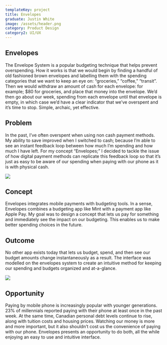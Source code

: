 ```yaml
---
templateKey: project
title: Envelopes
graduate: Justin White
image: /assets/header.png
category: Product Design
category2: UI/UX
---
```

## Envelopes

The Envelope System is a popular budgeting technique that helps prevent overspending. How it works is that we would begin by finding a handful of old fashioned brown envelopes and labelling them with the spending categories that we want to keep an eye on: “groceries,” “coffee,” “transit”. Then we would withdraw an amount of cash for each envelope: for example; $80 for groceries, and place that money into the envelope. We’d then go about our week, spending from each envelope until that envelope is empty, in which case we’d have a clear indicator that we’ve overspent and it’s time to stop. Simple, archaic, yet effective.

## Problem

In the past, I’ve often overspent when using non cash payment methods. My ability to save improved when I switched to cash; because I’m able to see an instant feedback loop between how much I’m spending and how much I have left. For my concept “Envelopes;” I decided to tackle the issue of how digital payment methods can replicate this feedback loop so that it’s just as easy to be aware of our spending when paying with our phone as it is with physical cash.

![](/assets/02-falling.jpg)

## Concept

Envelopes integrates mobile payments with budgeting tools. In a sense, Envelopes combines a budgeting app like Mint with a payment app like Apple Pay. My goal was to design a concept that lets us pay for something and immediately see the impact on our budgeting. This enables us to make better spending choices in the future.

## Outcome

No other app exists today that lets us budget, spend, and then see our budget amounts change instantaneously as a result. The interface was modelled on the envelopes system to create an intuitive method for keeping our spending and budgets organized and at-a-glance.

![](/assets/01-states.jpg)

## Opportunity

Paying by mobile phone is increasingly popular with younger generations. 23% of millennials reported paying with their phone at least once in the past week. At the same time, Canadian personal debt levels continue to rise, along with tuition costs and housing prices. Watching our money is more and more important, but it also shouldn’t cost us the convenience of paying with our phone. Envelopes presents an opportunity to do both, all the while enjoying an easy to use and intuitive interface.
